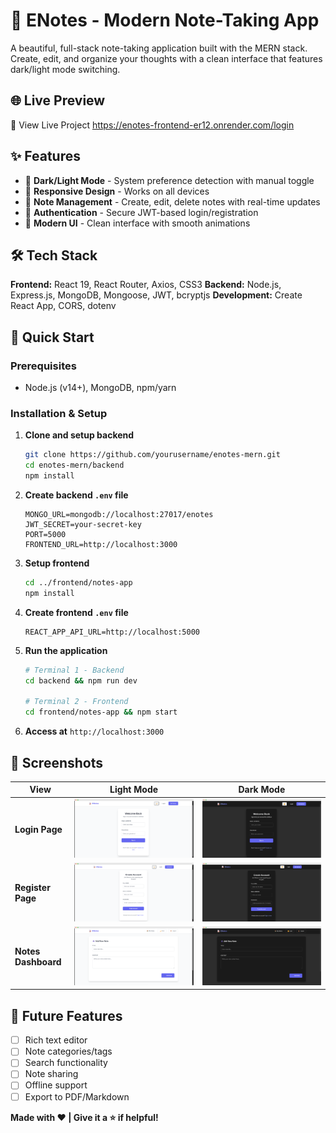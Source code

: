 # 📝 ENotes - Modern Note-Taking App

A beautiful, full-stack note-taking application built with the MERN stack. Create, edit, and organize your thoughts with a clean interface that features dark/light mode switching.

## 🌐 Live Preview
🔗 View Live Project
https://enotes-frontend-er12.onrender.com/login

## ✨ Features

- 🌙 **Dark/Light Mode** - System preference detection with manual toggle
- 📱 **Responsive Design** - Works on all devices
- 📝 **Note Management** - Create, edit, delete notes with real-time updates
- 🔐 **Authentication** - Secure JWT-based login/registration
- 🎨 **Modern UI** - Clean interface with smooth animations

## 🛠️ Tech Stack

**Frontend:** React 19, React Router, Axios, CSS3
**Backend:** Node.js, Express.js, MongoDB, Mongoose, JWT, bcryptjs
**Development:** Create React App, CORS, dotenv

## 🚀 Quick Start

### Prerequisites
- Node.js (v14+), MongoDB, npm/yarn

### Installation & Setup

1. **Clone and setup backend**
   ```bash
   git clone https://github.com/yourusername/enotes-mern.git
   cd enotes-mern/backend
   npm install
   ```

2. **Create backend `.env` file**
   ```env
   MONGO_URL=mongodb://localhost:27017/enotes
   JWT_SECRET=your-secret-key
   PORT=5000
   FRONTEND_URL=http://localhost:3000
   ```

3. **Setup frontend**
   ```bash
   cd ../frontend/notes-app
   npm install
   ```

4. **Create frontend `.env` file**
   ```env
   REACT_APP_API_URL=http://localhost:5000
   ```

5. **Run the application**
   ```bash
   # Terminal 1 - Backend
   cd backend && npm run dev

   # Terminal 2 - Frontend
   cd frontend/notes-app && npm start
   ```

6. **Access at** `http://localhost:3000`

## 📸 Screenshots

| View | Light Mode | Dark Mode |
|------|------------|-----------|
| **Login Page** | ![Login Light](screenshots/login-light.png) | ![Login Dark](screenshots/login-dark.png) |
| **Register Page** | ![Register Light](screenshots/register-light.png) | ![Register Dark](screenshots/register-dark.png) |
| **Notes Dashboard** | ![Dashboard Light](screenshots/dashboard-light.png) | ![Dashboard Dark](screenshots/dashboard-dark.png) |


## 🔮 Future Features

- [ ] Rich text editor
- [ ] Note categories/tags
- [ ] Search functionality
- [ ] Note sharing
- [ ] Offline support
- [ ] Export to PDF/Markdown

**Made with ❤️ | Give it a ⭐ if helpful!**
